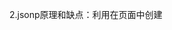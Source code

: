 2.jsonp原理和缺点：利用在页面中创建<script>节点的方法向不同域提交HTTP请求，代码如下：
var scriptElement = document.createElement("script");
scriptElement.type = "text/javascript";
scriptElement.src = "跨域的url";
document.getElementByTaName("head")[0].appendChild(scriptElement);
jsonp只支持get请求不支持post等其他请求，不能解决不同域的两个页面之间进行javascript调用的问题。